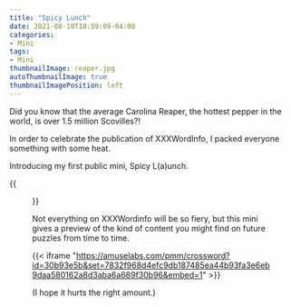 ```yaml
---
title: "Spicy Lunch"
date: 2021-08-10T18:59:09-04:00
categories:
- Mini
tags:
- Mini
thumbnailImage: reaper.jpg
autoThumbnailImage: true
thumbnailImagePosition: left
---
```

Did you know that the average Carolina Reaper, the hottest pepper in the world, is over 1.5 million Scovilles?!

In order to celebrate the publication of XXXWordInfo, I packed everyone something with some heat.

Introducing my first public mini, Spicy L(a)unch.
<!--more-->

{{<figure src="/peppers.png">}}

Not everything on XXXWordinfo will be so fiery, but this mini gives a preview of the kind of content you might find on future puzzles from time to time. 

{{< iframe "https://amuselabs.com/pmm/crossword?id=30b93e5b&set=7832f968d4efc9db187485ea44b93fa3e6eb9daa580162a8d3aba6a689f30b96&embed=1" >}}

(I hope it hurts the right amount.)